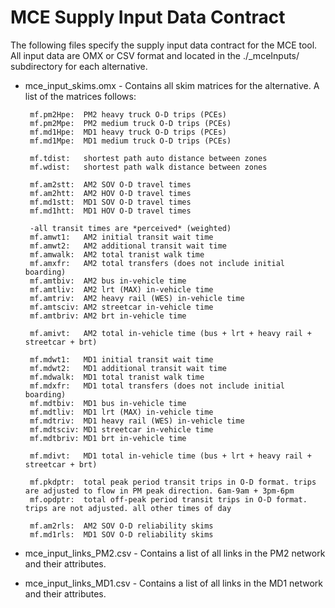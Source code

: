 # MCE Supply Input Data Contract

The following files specify the supply input data contract for the MCE tool. All input data are OMX or CSV format and located in the ./\_mceInputs/ subdirectory for each alternative.
 
 - mce_input_skims.omx - Contains all skim matrices for the alternative. A list of the matrices follows:
  
        mf.pm2Hpe:  PM2 heavy truck O-D trips (PCEs)
        mf.pm2Mpe:  PM2 medium truck O-D trips (PCEs)
        mf.md1Hpe:  MD1 heavy truck O-D trips (PCEs)
        mf.md1Mpe:  MD1 medium truck O-D trips (PCEs)
        
        mf.tdist:   shortest path auto distance between zones
        mf.wdist:   shortest path walk distance between zones
        
        mf.am2stt:  AM2 SOV O-D travel times
        mf.am2htt:  AM2 HOV O-D travel times
        mf.md1stt:  MD1 SOV O-D travel times
        mf.md1htt:  MD1 HOV O-D travel times
        
        -all transit times are *perceived* (weighted)
        mf.amwt1:   AM2 initial transit wait time
        mf.amwt2:   AM2 additional transit wait time
        mf.amwalk:  AM2 total tranist walk time
        mf.amxfr:   AM2 total transfers (does not include initial boarding)
        mf.amtbiv:  AM2 bus in-vehicle time
        mf.amtliv:  AM2 lrt (MAX) in-vehicle time
        mf.amtriv:  AM2 heavy rail (WES) in-vehicle time
        mf.amtsciv: AM2 streetcar in-vehicle time 
        mf.amtbriv: AM2 brt in-vehicle time
        
        mf.amivt:   AM2 total in-vehicle time (bus + lrt + heavy rail + streetcar + brt)
        
        mf.mdwt1:   MD1 initial transit wait time
        mf.mdwt2:   MD1 additional transit wait time
        mf.mdwalk:  MD1 total tranist walk time
        mf.mdxfr:   MD1 total transfers (does not include initial boarding)
        mf.mdtbiv:  MD1 bus in-vehicle time
        mf.mdtliv:  MD1 lrt (MAX) in-vehicle time
        mf.mdtriv:  MD1 heavy rail (WES) in-vehicle time
        mf.mdtsciv: MD1 streetcar in-vehicle time
        mf.mdtbriv: MD1 brt in-vehicle time
        
        mf.mdivt:   MD1 total in-vehicle time (bus + lrt + heavy rail + streetcar + brt)
        
        mf.pkdptr:  total peak period transit trips in O-D format. trips are adjusted to flow in PM peak direction. 6am-9am + 3pm-6pm
        mf.opdptr:  total off-peak period transit trips in O-D format. trips are not adjusted. all other times of day
        
        mf.am2rls:  AM2 SOV O-D reliability skims
        mf.md1rls:  MD1 SOV O-D reliability skims
        
 - mce_input_links_PM2.csv - Contains a list of all links in the PM2 network and their attributes.
 - mce_input_links_MD1.csv - Contains a list of all links in the MD1 network and their attributes.
 
  
